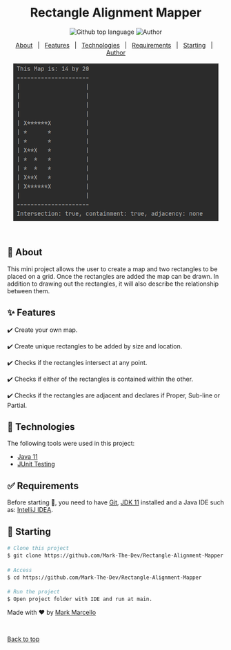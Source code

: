 <div align="center" id="top"> 


 
</div>

<h1 align="center">Rectangle Alignment Mapper</h1>

<p align="center">
  <img alt="Github top language" src="https://img.shields.io/badge/Languages-Java-green">

  <img alt="Author" src="https://img.shields.io/badge/Author-Mark--The--Dev-green">

</p>



<p align="center">
  <a href="#dart-about">About</a> &#xa0; | &#xa0; 
  <a href="#sparkles-features">Features</a> &#xa0; | &#xa0;
  <a href="#rocket-technologies">Technologies</a> &#xa0; | &#xa0;
  <a href="#white_check_mark-requirements">Requirements</a> &#xa0; | &#xa0;
  <a href="#checkered_flag-starting">Starting</a> &#xa0; | &#xa0;
 <a href="https://github.com/{{YOUR_GITHUB_USERNAME}}" target="_blank">Author</a>
 <br><br>
 <img align="center" src="./images/exampleMap.png" alt="Example Map" />
</p>



<br>

## :dart: About ##

This mini project allows the user to create a map and two rectangles to be placed on a grid.
Once the rectangles are added the map can be drawn. In addition to drawing out the rectangles,
 it will also describe the relationship between them.

## :sparkles: Features ##

:heavy_check_mark: Create your own map.

:heavy_check_mark: Create unique rectangles to be added by size and location.

:heavy_check_mark: Checks if the rectangles intersect at any point.

:heavy_check_mark: Checks if either of the rectangles is contained within the other.

:heavy_check_mark: Checks if the rectangles are adjacent and declares if Proper, Sub-line or Partial.

## :rocket: Technologies ##

The following tools were used in this project:

- [Java 11](https://docs.oracle.com/en/java/javase/index.html)
- [JUnit Testing](https://junit.org/junit5/)

## :white_check_mark: Requirements ##

Before starting :checkered_flag:, you need to have [Git](https://git-scm.com), [JDK 11](https://adoptopenjdk.net/) installed and a Java IDE such as: [IntelliJ IDEA](https://www.jetbrains.com/idea/).

## :checkered_flag: Starting ##

```bash
# Clone this project
$ git clone https://github.com/Mark-The-Dev/Rectangle-Alignment-Mapper.git

# Access
$ cd https://github.com/Mark-The-Dev/Rectangle-Alignment-Mapper

# Run the project
$ Open project folder with IDE and run at main.

```


Made with :heart: by <a href="https://github.com/Mark-The-Dev" target="_blank">Mark Marcello</a>

&#xa0;

<a href="#top">Back to top</a>
